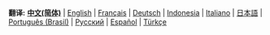**翻译:**
**[中文(简体)](readme_chs_cn.md)**
 | [English](/readme.md)
 | [Français](readme_fre_fr.md)
 | [Deutsch](readme_ger_de.md)
 | [Indonesia](readme_ind_id.md)
 | [Italiano](readme_ita_it.md)
 | [日本語](readme_jpn_jp.md)
 | [Português (Brasil)](reamde_por_br.md)
 | [Русский](readme_rus_ru.md)
 | [Español](readme_spa_xm.md)
 | [Türkçe](readme_tur_tr.md)
